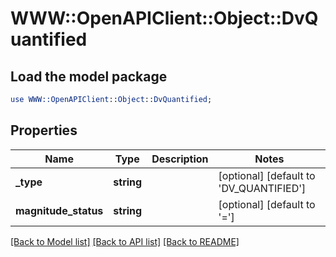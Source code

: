 # WWW::OpenAPIClient::Object::DvQuantified

## Load the model package
```perl
use WWW::OpenAPIClient::Object::DvQuantified;
```

## Properties
Name | Type | Description | Notes
------------ | ------------- | ------------- | -------------
**_type** | **string** |  | [optional] [default to &#39;DV_QUANTIFIED&#39;]
**magnitude_status** | **string** |  | [optional] [default to &#39;&#x3D;&#39;]

[[Back to Model list]](../README.md#documentation-for-models) [[Back to API list]](../README.md#documentation-for-api-endpoints) [[Back to README]](../README.md)


